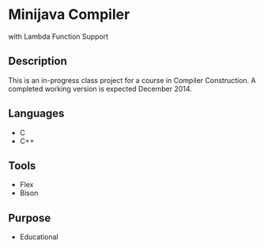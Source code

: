 Minijava Compiler
=================
with Lambda Function Support

Description
-----------
This is an in-progress class project for a course in Compiler Construction.
A completed working version is expected December 2014.

Languages
---------
* C
* C++

Tools
-----
* Flex
* Bison

Purpose
--------
* Educational
